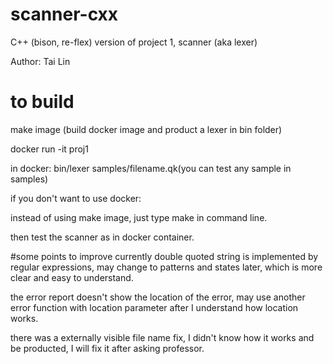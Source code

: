 # scanner-cxx
C++ (bison, re-flex) version of project 1, scanner (aka lexer)

Author: Tai Lin

# to build
make image (build docker image and product a lexer in bin folder)

docker run -it proj1

in docker: bin/lexer samples/filename.qk(you can test any sample in samples)

if you don't want to use docker:

instead of using make image, just type make in command line.

then test the scanner as in docker container.

#some points to improve
currently double quoted string is implemented by regular expressions, may change
to patterns and states later, which is more clear and easy to understand.

the error report doesn't show the location of the error, may use another error
function with location parameter after I understand how location works.

there was a externally visible file name fix, I didn't know how it works and be
producted, I will fix it after asking professor.
